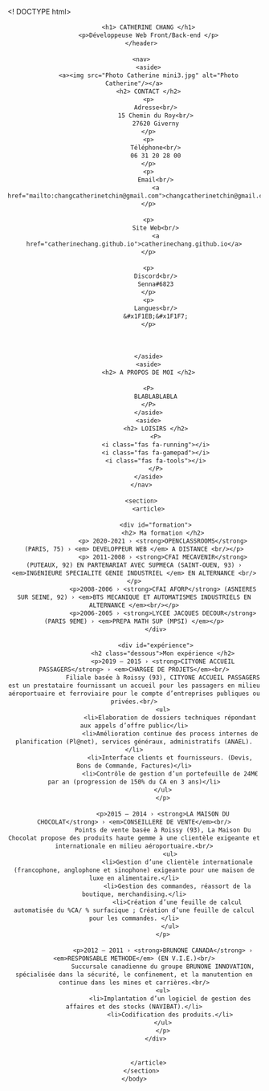 <! DOCTYPE html>
<html>
	<head>
		<meta charset="UTF-8">
        <link rel="stylesheet" href="style.css" />
        <script src="https://kit.fontawesome.com/d8f867de61.js" crossorigin="anonymous"></script>
		<title> CV Catherine CHANG </title>
	</head>
	<body>
		<header>
			
			<h1> CATHERINE CHANG </h1>
			<p>Développeuse Web Front/Back-end </p>
        </header>
        
		<nav>
			<aside>
            <a><img src="Photo Catherine mini3.jpg" alt="Photo Catherine"/></a>
            <h2> CONTACT </h2>
            <p>
                Adresse<br/>
                15 Chemin du Roy<br/>
                27620 Giverny
            </p>
            <p>
                Téléphone<br/>
                06 31 20 28 00
            </p>
            <p>
                Email<br/>
                <a href="mailto:changcatherinetchin@gmail.com">changcatherinetchin@gmail.com</a>
            </p>
            
            <p>
                Site Web<br/>
                <a href="catherinechang.github.io">catherinechang.github.io</a>
            </p>

            <p>
                Discord<br/>
                Senna#6823
            </p>
            <p>
                Langues<br/>
                &#x1F1EB;&#x1F1F7;
            </p>



            </aside>
            <aside>
            <h2> A PROPOS DE MOI </h2>

            <P>
                BLABLABLABLA
            </P>
            </aside>
            <aside>
                <h2> LOISIRS </h2>
                <P>
                <i class="fas fa-running"></i>
                <i class="fas fa-gamepad"></i>
                <i class="fas fa-tools"></i>
                </P>
            </aside>
        </nav>
            
        <section>
			<article>

                <div id="formation">
                    <h2> Ma formation </h2>
                    <p> 2020-2021 › <strong>OPENCLASSROOMS</strong> (PARIS, 75) › <em> DEVELOPPEUR WEB </em> A DISTANCE <br/></p>
					<p> 2011-2008 › <strong>CFAI MECAVENIR</strong> (PUTEAUX, 92) EN PARTENARIAT AVEC SUPMECA (SAINT-OUEN, 93) ›  <em>INGENIEURE SPECIALITE GENIE INDUSTRIEL </em> EN ALTERNANCE <br/></p>
					<p>2008-2006 › <strong>CFAI AFORP</strong> (ASNIERES SUR SEINE, 92) › <em>BTS MECANIQUE ET AUTOMATISMES INDUSTRIELS EN ALTERNANCE </em><br/></p>
					<p>2006-2005 › <strong>LYCEE JACQUES DECOUR</strong> (PARIS 9EME) › <em>PREPA MATH SUP (MPSI) </em></p>
                </div>
                
				<div id="expérience">
					<h2 class="dessous">Mon expérience </h2>
					<p>2019 – 2015 › <strong>CITYONE ACCUEIL PASSAGERS</strong> › <em>CHARGEE DE PROJETS</em><br/>
					Filiale basée à Roissy (93), CITYONE ACCUEIL PASSAGERS est un prestataire fournissant un accueil pour les passagers en milieu aéroportuaire et ferroviaire pour le compte d’entreprises publiques ou privées.<br/>
					<ul>
						<li>Elaboration de dossiers techniques répondant aux appels d’offre public</li>
						<li>Amélioration continue des process internes de planification (Pl@net), services généraux, administratifs (ANAEL).</li>
						<li>Interface clients et fournisseurs. (Devis, Bons de Commande, Factures)</li>
						<li>Contrôle de gestion d’un portefeuille de 24M€ par an (progression de 150% du CA en 3 ans)</li>
					</ul>
					</p>

					<p>2015 – 2014 › <strong>LA MAISON DU CHOCOLAT</strong> › <em>CONSEILLERE DE VENTE</em><br/>
					Points de vente basée à Roissy (93), La Maison Du Chocolat propose des produits haute gemme à une clientèle exigeante et internationale en milieu aéroportuaire.<br/>
						<ul>
							<li>Gestion d’une clientèle internationale (francophone, anglophone et sinophone) exigeante pour une maison de luxe en alimentaire.</li>
							<li>Gestion des commandes, réassort de la boutique, merchandising.</li>
							<li>Création d’une feuille de calcul automatisée du %CA/ % surfacique ; Création d’une feuille de calcul pour les commandes. </li>
						</ul>
					</p>

					<p>2012 – 2011 › <strong>BRUNONE CANADA</strong> › <em>RESPONSABLE METHODE</em> (EN V.I.E.)<br/>
					Succursale canadienne du groupe BRUNONE INNOVATION, spécialisée dans la sécurité, le confinement, et la manutention en continue dans les mines et carrières.<br/>
					<ul>
						<li>Implantation d’un logiciel de gestion des affaires et des stocks (NAVIBAT).</li>
						<li>Codification des produits.</li>
					</ul>
					</p>
				</div>


			</article>
		</section>
	</body>
</html>